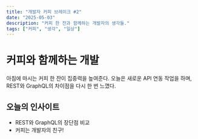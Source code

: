 ```yaml
---
title: "개발자 커피 브레이크 #2"
date: "2025-05-03"
description: "커피 한 잔과 함께하는 개발자의 생각들."
tags: ["커피", "생각", "일상"]
---
```


# 커피와 함께하는 개발

아침에 마시는 커피 한 잔이 집중력을 높여준다. 오늘은 새로운 API 연동 작업을 하며, REST와 GraphQL의 차이점을 다시 한 번 느꼈다.

## 오늘의 인사이트

- REST와 GraphQL의 장단점 비교
- 커피는 개발자의 친구!
